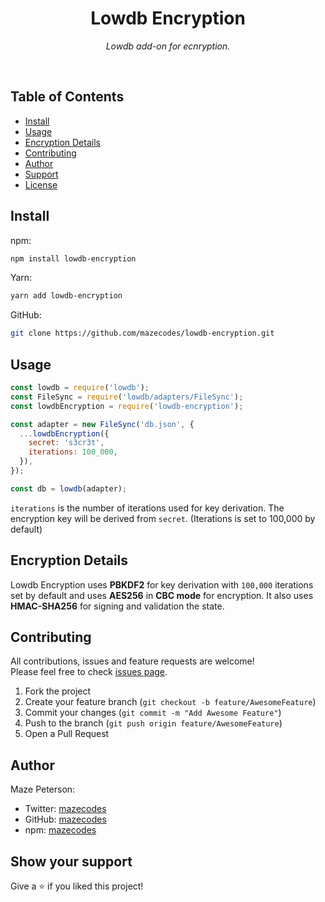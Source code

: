 <div align="center">
  <h1>Lowdb Encryption</h1>
  <p><i>Lowdb add-on for ecnryption.</i></p>
</div><br>

## Table of Contents

- [Install](#install)
- [Usage](#usage)
- [Encryption Details](#encryption-details)
- [Contributing](#contributing)
- [Author](#author)
- [Support](#show-your-support)
- [License](#license)

## Install

npm:

```bash
npm install lowdb-encryption
```

Yarn:

```bash
yarn add lowdb-encryption
```

GitHub:

```bash
git clone https://github.com/mazecodes/lowdb-encryption.git
```

## Usage

```javascript
const lowdb = require('lowdb');
const FileSync = require('lowdb/adapters/FileSync');
const lowdbEncryption = require('lowdb-encryption');

const adapter = new FileSync('db.json', {
  ...lowdbEncryption({
    secret: 's3cr3t',
    iterations: 100_000,
  }),
});

const db = lowdb(adapter);
```

`iterations` is the number of iterations used for key derivation. The encryption key will be derived from `secret`. (Iterations is set to 100,000 by default)

## Encryption Details

Lowdb Encryption uses **PBKDF2** for key derivation with `100,000` iterations set by default and uses **AES256** in **CBC mode** for encryption. It also uses **HMAC-SHA256** for signing and validation the state.

## Contributing

All contributions, issues and feature requests are welcome!<br>
Please feel free to check [issues page](https://github.com/mazecodes/lowdb-encryption/issues).

1. Fork the project
1. Create your feature branch (`git checkout -b feature/AwesomeFeature`)
1. Commit your changes (`git commit -m "Add Awesome Feature"`)
1. Push to the branch (`git push origin feature/AwesomeFeature`)
1. Open a Pull Request

## Author

Maze Peterson:

- Twitter: [mazecodes](https://twitter.com/mazecodes)
- GitHub: [mazecodes](https://github.com/mazecodes)
- npm: [mazecodes](https://npmjs.com/~mazecodes)

## Show your support

Give a ⭐ if you liked this project!
